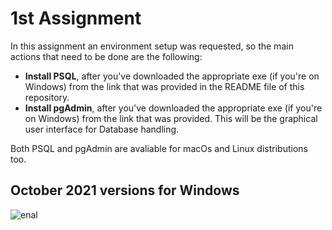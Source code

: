 # 1st Assignment
In this assignment an environment setup was requested, so the main actions that need to be done are the following:
* **Install PSQL**, after you've downloaded the appropriate exe (if you're on Windows) from the link that was provided in the README file of this repository.
* **Install pgAdmin**, after you've downloaded the appropriate exe (if you're on Windows) from the link that was provided. This will be the graphical user interface for Database handling.

Both PSQL and pgAdmin are avaliable for macOs and Linux distributions too.

## October 2021 versions for Windows
![enal](https://github.com/nevwalkalone/Databases-2019-2020-AUEB/blob/main/1st%20Assignment/images/example.png)
